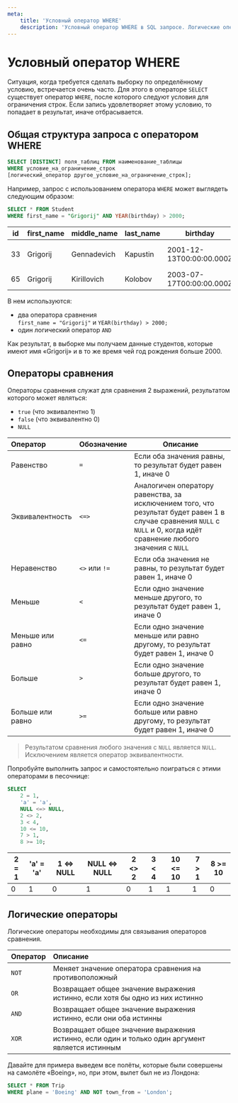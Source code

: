 ```yaml
---
meta:
    title: 'Условный оператор WHERE'
    description: 'Условный оператор WHERE в SQL запросе. Логические операторы и операторы сравнение. Примеры SELECT FROM WHERE'
---
```


# Условный оператор WHERE

Ситуация, когда требуется сделать выборку по определённому условию,
встречается очень часто. Для этого в операторе `SELECT` существует оператор `WHERE`, после которого следуют
условия для ограничения строк. Если запись удовлетворяет этому условию, то
попадает в результат, иначе отбрасывается.

## Общая структура запроса с оператором WHERE

```sql
SELECT [DISTINCT] поля_таблиц FROM наименование_таблицы
WHERE условие_на_ограничение_строк
[логический_оператор другое_условие_на_ограничение_строк];
```

Например, запрос с использованием оператора `WHERE` может выглядеть следующим образом:

```sql
SELECT * FROM Student
WHERE first_name = "Grigorij" AND YEAR(birthday) > 2000;
```

| id  | first_name | middle_name | last_name | birthday                 | address                         |
| --- | ---------- | ----------- | --------- | ------------------------ | ------------------------------- |
| 33  | Grigorij   | Gennadevich | Kapustin  | 2001-12-13T00:00:00.000Z | ul. Pervomajskaya, d. 45, kv. 6 |
| 65  | Grigorij   | Kirillovich | Kolobov   | 2003-07-17T00:00:00.000Z | ul. CHernova, d. 9, kv. 34      |

В нем используются:

-   два оператора сравнения  
    `first_name = "Grigorij"` и `YEAR(birthday) > 2000;`
-   один логический оператор `AND`

Как результат, в выборке мы получаем данные студентов, которые имеют имя «Grigorij» и в то же время чей год рождения больше 2000.

## Операторы сравнения

Операторы сравнения служат для сравнения 2 выражений, результатом которого может являться:

-   `true` (что эквивалентно 1)
-   `false` (что эквивалентно 0)
-   `NULL`

| Оператор         | Обозначение   | Описание                                                                                                                                                               |
| :--------------- | :------------ | ---------------------------------------------------------------------------------------------------------------------------------------------------------------------- |
| Равенство        | `=`           | Если оба значения равны, то результат будет равен 1, иначе 0                                                                                                           |
| Эквивалентность  | `<=>`         | Аналогичен оператору равенства, за исключением того, что результат будет равен 1 в случае сравнения `NULL` с `NULL` и 0, когда идёт сравнение любого значения с `NULL` |
| Неравенство      | `<>` или `!=` | Если оба значения не равны, то результат будет равен 1, иначе 0                                                                                                        |
| Меньше           | `<`           | Если одно значение меньше другого, то результат будет равен 1, иначе 0                                                                                                 |
| Меньше или равно | `<=`          | Если одно значение меньше или равно другому, то результат будет равен 1, иначе 0                                                                                       |
| Больше           | `>`           | Если одно значение больше другого, то результат будет равен 1, иначе 0                                                                                                 |
| Больше или равно | `>=`          | Если одно значение больше или равно другому, то результат будет равен 1, иначе 0                                                                                       |

> Результатом сравнения любого значения с `NULL` является `NULL`. Исключением является оператор эквивалентности.

Попробуйте выполнить запрос и самостоятельно поиграться с этими операторами в песочнице:

```sql
SELECT
    2 = 1,
	'a' = 'a',
	NULL <=> NULL,
	2 <> 2,
	3 < 4,
	10 <= 10,
	7 > 1,
	8 >= 10;
```

| 2 = 1 | 'a' = 'a' | 1 <=> NULL | NULL <=> NULL | 2 <> 2 | 3 < 4 | 10 <= 10 | 7 > 1 | 8 >= 10 |
| ----- | --------- | ---------- | ------------- | ------ | ----- | -------- | ----- | ------- |
| 0     | 1         | 0          | 1             | 0      | 1     | 1        | 1     | 0       |

## Логические операторы

Логические операторы необходимы для связывания операторов сравнения.

| Оператор | Описание                                                                                        |
| :------- | :---------------------------------------------------------------------------------------------- |
| `NOT`    | Меняет значение оператора сравнения на противоположный                                          |
| `OR`     | Возвращает общее значение выражения истинно, если хотя бы одно из них истинно                   |
| `AND`    | Возвращает общее значение выражения истинно, если они оба истинны                               |
| `XOR`    | Возвращает общее значение выражения истинно, если один и только один аргумент является истинным |

Давайте для примера выведем все полёты, которые были совершены на самолёте «Boeing», но, при этом, вылет был не из Лондона:

```sql
SELECT * FROM Trip
WHERE plane = 'Boeing' AND NOT town_from = 'London';
```
